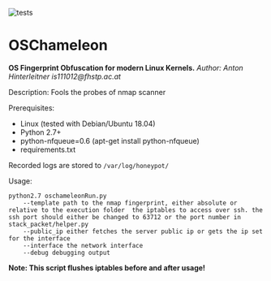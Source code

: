 ![tests](https://github.com/mushorg/oschameleon/actions/workflows/test/badge.svg)

OSChameleon
===========

**OS Fingerprint Obfuscation for modern Linux Kernels.**
*Author: Anton Hinterleitner is111012\@fhstp.ac.at*

Description: Fools the probes of nmap scanner

Prerequisites:

- Linux (tested with Debian/Ubuntu 18.04)
- Python 2.7+
- python-nfqueue=0.6 (apt-get install python-nfqueue)
- requirements.txt

Recorded logs are stored to `/var/log/honeypot/`

Usage:

    python2.7 oschameleonRun.py
        --template path to the nmap fingerprint, either absolute or relative to the execution folder  the iptables to access over ssh. the ssh port should either be changed to 63712 or the port number in stack_packet/helper.py
        --public_ip either fetches the server public ip or gets the ip set for the interface 
        --interface the network interface
        --debug debugging output

**Note: This script flushes iptables before and after usage!**
